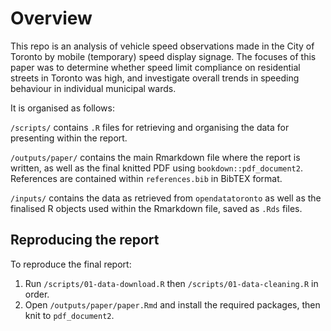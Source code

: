 # Overview

This repo is an analysis of vehicle speed observations made in the City of Toronto by mobile (temporary) speed display signage. The focuses of this paper was to determine whether speed limit compliance on residential streets in Toronto was high, and investigate overall trends in speeding behaviour in individual municipal wards. 

It is organised as follows:

`/scripts/` contains `.R` files for retrieving and organising the data for presenting within the report.

`/outputs/paper/` contains the main Rmarkdown file where the report is written, as well as the final knitted PDF using `bookdown::pdf_document2`. References are contained within `references.bib` in BibTEX format.

`/inputs/` contains the data as retrieved from `opendatatoronto` as well as the finalised R objects used within the Rmarkdown file, saved as `.Rds` files.

## Reproducing the report
To reproduce the final report:

1. Run `/scripts/01-data-download.R` then `/scripts/01-data-cleaning.R` in order.
2. Open `/outputs/paper/paper.Rmd` and install the required packages, then knit to `pdf_document2`.
